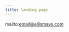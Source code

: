 ```yaml
---
title: landing page
---
```


<!--
This content will be displayed at the top of the index page.
You can leave this empty if you don’t want to show any content.
-->

mailto:email@ellismays.com
